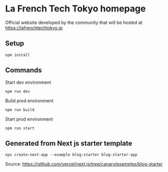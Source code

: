 # La French Tech Tokyo homepage

Official website developed by the community that will be hosted at https://lafrenchtechtokyo.jp

## Setup

```
npm install
```

## Commands

Start dev environment

```
npm run dev
```

Build prod environment

```
npm run build
```

Start prod environment

```
npm run start
```

## Generated from Next js starter template

```
npx create-next-app --example blog-starter blog-starter-app

```

Source: https://github.com/vercel/next.js/tree/canary/examples/blog-starter